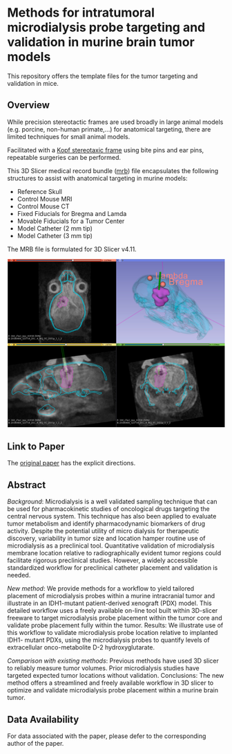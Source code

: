 # Methods for intratumoral microdialysis probe targeting and validation in murine brain tumor models
This repository offers the template files for the tumor targeting and validation in mice.

## Overview
While precision stereotactic frames are used broadly in large animal models (e.g. porcine, non-human primate,...) for anatomical targeting, there are limited techniques for small animal models.

Facilitated with a [Kopf stereotaxic frame](http://kopfinstruments.com/product_category/small-animal-stereotaxic/) using bite pins and ear pins, repeatable surgeries can be performed.


This 3D Slicer medical record bundle ([mrb](https://www.slicer.org/wiki/Documentation/4.1/SlicerApplication/MainApplicationGUI#Medical_Reality_Bundle_.28.mrb.29_Note)) file encapsulates the following structures to assist with anatomical targeting in murine models:

 * Reference Skull
 * Control Mouse MRI
 * Control Mouse CT
 * Fixed Fiducials for Bregma and Lamda
 * Movable Fiducials for a Tumor Center
 * Model Catheter (2 mm tip)
 * Model Catheter (3 mm tip)

The MRB file is formulated for 3D Slicer v4.11.

![Stage Space](./images/Stage_Space.png)

## Link to Paper
The [original paper](https://www.sciencedirect.com/science/article/abs/pii/S0165027021002569) has the explicit directions.

## Abstract
*Background*: Microdialysis is a well validated sampling technique that can be used for pharmacokinetic studies of
oncological drugs targeting the central nervous system. This technique has also been applied to evaluate tumor
metabolism and identify pharmacodynamic biomarkers of drug activity. Despite the potential utility of micro­
dialysis for therapeutic discovery, variability in tumor size and location hamper routine use of microdialysis as a
preclinical tool. Quantitative validation of microdialysis membrane location relative to radiographically evident
tumor regions could facilitate rigorous preclinical studies. However, a widely accessible standardized workflow
for preclinical catheter placement and validation is needed.

*New method*: We provide methods for a workflow to yield tailored placement of microdialysis probes within a
murine intracranial tumor and illustrate in an IDH1-mutant patient-derived xenograft (PDX) model. This detailed
workflow uses a freely available on-line tool built within 3D-slicer freeware to target microdialysis probe
placement within the tumor core and validate probe placement fully within the tumor.
Results: We illustrate use of this workflow to validate microdialysis probe location relative to implanted IDH1-
mutant PDXs, using the microdialysis probes to quantify levels of extracellular onco-metabolite D-2
hydroxyglutarate.

*Comparison with existing methods*: Previous methods have used 3D slicer to reliably measure tumor volumes. Prior
microdialysis studies have targeted expected tumor locations without validation.
Conclusions: The new method offers a streamlined and freely available workflow in 3D slicer to optimize and
validate microdialysis probe placement within a murine brain tumor.

## Data Availability
For data associated with the paper, please defer to the corresponding author of the paper.